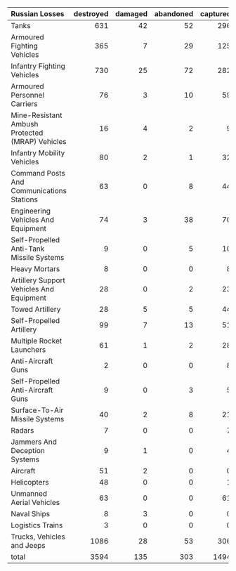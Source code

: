 | Russian Losses                                   |   destroyed |   damaged |   abandoned |   captured |   total |
|:-------------------------------------------------|------------:|----------:|------------:|-----------:|--------:|
| Tanks                                            |         631 |        42 |          52 |        296 |    1021 |
| Armoured Fighting Vehicles                       |         365 |         7 |          29 |        125 |     526 |
| Infantry Fighting Vehicles                       |         730 |        25 |          72 |        282 |    1109 |
| Armoured Personnel Carriers                      |          76 |         3 |          10 |         59 |     148 |
| Mine-Resistant Ambush Protected  (MRAP) Vehicles |          16 |         4 |           2 |          9 |      31 |
| Infantry Mobility Vehicles                       |          80 |         2 |           1 |         32 |     115 |
| Command Posts And Communications Stations        |          63 |         0 |           8 |         44 |     115 |
| Engineering Vehicles And Equipment               |          74 |         3 |          38 |         70 |     185 |
| Self-Propelled Anti-Tank Missile Systems         |           9 |         0 |           5 |         10 |      24 |
| Heavy Mortars                                    |           8 |         0 |           0 |          8 |      16 |
| Artillery Support Vehicles And Equipment         |          28 |         0 |           2 |         23 |      53 |
| Towed Artillery                                  |          28 |         5 |           5 |         44 |      82 |
| Self-Propelled Artillery                         |          99 |         7 |          13 |         51 |     170 |
| Multiple Rocket Launchers                        |          61 |         1 |           2 |         28 |      92 |
| Anti-Aircraft Guns                               |           2 |         0 |           0 |          8 |      10 |
| Self-Propelled Anti-Aircraft Guns                |           9 |         0 |           3 |          5 |      17 |
| Surface-To-Air Missile Systems                   |          40 |         2 |           8 |         21 |      71 |
| Radars                                           |           7 |         0 |           0 |          7 |      14 |
| Jammers And Deception Systems                    |           9 |         1 |           0 |          4 |      14 |
| Aircraft                                         |          51 |         2 |           0 |          0 |      53 |
| Helicopters                                      |          48 |         0 |           0 |          1 |      49 |
| Unmanned Aerial Vehicles                         |          63 |         0 |           0 |         61 |     124 |
| Naval Ships                                      |           8 |         3 |           0 |          0 |      11 |
| Logistics Trains                                 |           3 |         0 |           0 |          0 |       3 |
| Trucks, Vehicles and Jeeps                       |        1086 |        28 |          53 |        306 |    1473 |
| total                                            |        3594 |       135 |         303 |       1494 |    5526 |